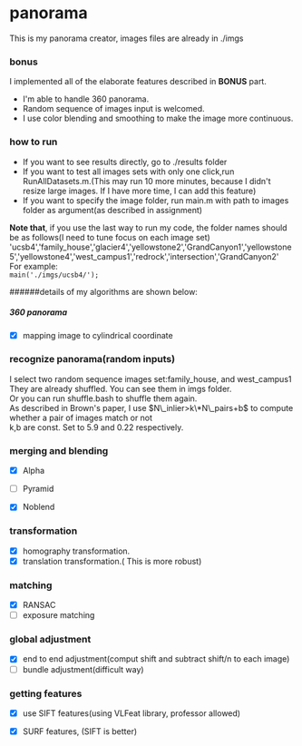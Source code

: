 # panorama
This is my panorama creator, images files are already in ./imgs

### bonus  
I implemented all of the elaborate features described in **BONUS** part.  
- I'm able to handle 360 panorama.
- Random sequence of images input is welcomed.
- I use color blending and smoothing to make the image more continuous.  

### how to run  
- If you want to see results directly, go to ./results folder
- If you want to test all images sets with only one click,run RunAllDatasets.m.(This may run 10 more minutes, because I didn't resize large images. If I have more time, I can add this feature)  
- If you want to specify the image folder, run main.m with path to images folder as argument(as described in assignment)  

**Note that**, if you use the last way to run my code, the folder names should be as follows(I need to tune focus on each image set)  
'ucsb4','family_house','glacier4','yellowstone2','GrandCanyon1','yellowstone5','yellowstone4','west_campus1','redrock','intersection','GrandCanyon2'  
For example:  
`main('./imgs/ucsb4/');`

######details of my algorithms are shown below:  

##### 360 panorama
- [x] mapping image to cylindrical coordinate

### recognize panorama(random inputs)
I select two random sequence images set:family\_house, and west\_campus1  
They are already shuffled. You can see them in imgs folder.  
Or you can run shuffle.bash to shuffle them again.  
As described in Brown's paper, I use $N\_inlier>k\*N\_pairs+b$ to compute whether a pair of images match or not  
k,b are const. Set to 5.9 and 0.22 respectively.  

### merging and blending  
- [x] Alpha  
- [ ] Pyramid  
- [x] Noblend


### transformation
- [x] homography transformation.
- [x] translation transformation.( This is more robust)

### matching
- [x] RANSAC
- [ ] exposure matching  

### global adjustment
- [x] end to end adjustment(comput shift and subtract shift/n to each image)  
- [ ] bundle adjustment(difficult way)  

### getting features
- [x] use SIFT features(using VLFeat library, professor allowed)  
- [x] SURF features, (SIFT is better)  



